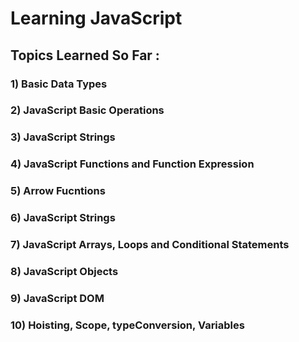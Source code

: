 # Learning JavaScript

## Topics Learned So Far : 

### 1) Basic Data Types
### 2) JavaScript Basic Operations
### 3) JavaScript Strings
### 4) JavaScript Functions and Function Expression
### 5) Arrow Fucntions
### 6) JavaScript Strings 
### 7) JavaScript Arrays, Loops and Conditional Statements
### 8) JavaScript Objects
### 9) JavaScript DOM
### 10) Hoisting, Scope, typeConversion, Variables